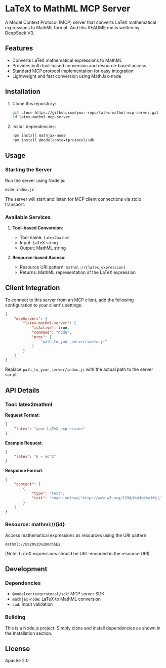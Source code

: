 # LaTeX to MathML MCP Server

A Model Context Protocol (MCP) server that converts LaTeX mathematical expressions to MathML format. And this README.md is written by DeepSeek V3.

## Features

- Converts LaTeX mathematical expressions to MathML
- Provides both tool-based conversion and resource-based access
- Standard MCP protocol implementation for easy integration
- Lightweight and fast conversion using MathJax-node

## Installation

1. Clone this repository:
   ```bash
   git clone https://github.com/your-repo/latex-mathml-mcp-server.git
   cd latex-mathml-mcp-server
   ```

2. Install dependencies:
   ```bash
   npm install mathjax-node
   npm install @modelcontextprotocol/sdk
   ```

## Usage

### Starting the Server

Run the server using Node.js:
```bash
node index.js
```

The server will start and listen for MCP client connections via stdio transport.

### Available Services

1. **Tool-based Conversion**:
   - Tool name: `latex2mathml`
   - Input: LaTeX string
   - Output: MathML string

2. **Resource-based Access**:
   - Resource URI pattern: `mathml://{latex_expression}`
   - Returns: MathML representation of the LaTeX expression

## Client Integration

To connect to this server from an MCP client, add the following configuration to your client's settings:

```json
{
    "mcpServers": {
        "latex-mathml-server": {
            "isActive": true,
            "command": "node",
            "args": [
                "path_to_your_server/index.js"
            ]
        }
    }
}
```

Replace `path_to_your_server/index.js` with the actual path to the server script.

## API Details

### Tool: latex2mathml

**Request Format**:
```json
{
    "latex": "your_LaTeX_expression"
}
```

**Example Request**:
```json
{
    "latex": "E = mc^2"
}
```

**Response Format**:
```json
{
    "content": [
        {
            "type": "text",
            "text": "<math xmlns=\"http://www.w3.org/1998/Math/MathML\">...</math>"
        }
    ]
}
```

### Resource: mathml://{id}

Access mathematical expressions as resources using the URI pattern:
```
mathml://E%20%3D%20mc%5E2
```

(Note: LaTeX expressions should be URL-encoded in the resource URI)

## Development

### Dependencies

- `@modelcontextprotocol/sdk`: MCP server SDK
- `mathjax-node`: LaTeX to MathML conversion
- `zod`: Input validation

### Building

This is a Node.js project. Simply clone and install dependencies as shown in the Installation section.

## License

Apache 2.0

